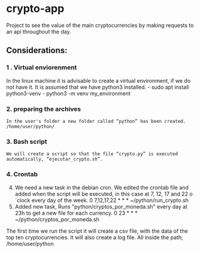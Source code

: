 # crypto-app
Project to see the value of the main cryptocurrencies by making requests to an api throughout the day. 

## Considerations:

### 1 . Virtual enviorenment 
In the linux machine it is advisable to create a virtual environment, if we do not have it. It is assumed that we have python3 installed.
    - sudo apt install python3-venv
    - python3 -m venv my_environment

### 2. preparing the archives
    In the user's folder a new folder called “python” has been created. /home/user/python/

### 3. Bash script
    We will create a script so that the file “crypto.py” is executed automatically, “ejecutar_crypto.sh”.

### 4. Crontab
4. We need a new task in the debian cron. We edited the crontab file and added when the script will be executed, in this case at 7, 12, 17 and 22 o´clock every day of the week.
    0 7,12,17,22 * * * ~/python/run_crypto.sh
5. Added new task, Runs "python/cryptos_por_moneda.sh" every day at 23h to get a new file for each currency.
    0 23 * * * ~/python/cryptos_por_moneda.sh

The first time we run the script it will create a csv file, with the data of the top ten cryptocurrencies. It will also create a log file. All inside the path; /home/user/python
